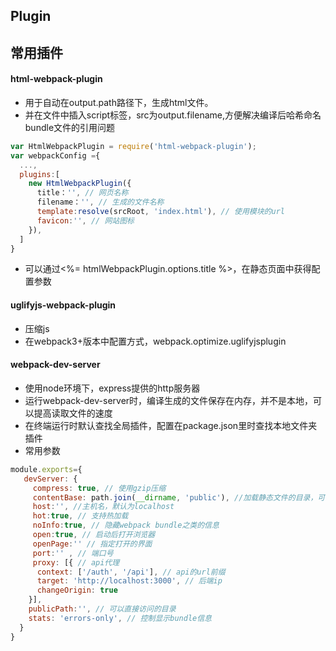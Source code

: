 <!--
 * @Author: your name
 * @Date: 2020-03-04 09:36:25
 * @LastEditTime: 2020-03-18 15:06:28
 * @LastEditors: Please set LastEditors
 * @Description: In User Settings Edit
 * @FilePath: \vue-note\Webpack\plugins.md
 -->
## Plugin

## 常用插件

#### html-webpack-plugin

- 用于自动在output.path路径下，生成html文件。
- 并在文件中插入script标签，src为output.filename,方便解决编译后哈希命名bundle文件的引用问题
```javascript
var HtmlWebpackPlugin = require('html-webpack-plugin');
var webpackConfig ={
  ...,
  plugins:[
    new HtmlWebpackPlugin({
      title：'', // 网页名称
      filename：'', // 生成的文件名称
      template:resolve(srcRoot, 'index.html'), // 使用模块的url
      favicon:'', // 网站图标
    }),
  ]
}
```
- 可以通过<%= htmlWebpackPlugin.options.title %>，在静态页面中获得配置参数


#### uglifyjs-webpack-plugin
- 压缩js
- 在webpack3+版本中配置方式，webpack.optimize.uglifyjsplugin

#### webpack-dev-server
- 使用node环境下，express提供的http服务器
- 运行webpack-dev-server时，编译生成的文件保存在内存，并不是本地，可以提高读取文件的速度
- 在终端运行时默认查找全局插件，配置在package.json里时查找本地文件夹插件
- 常用参数

```javascript
module.exports={
   devServer: {
     compress: true, // 使用gzip压缩
     contentBase: path.join(__dirname, 'public'), //加载静态文件的目录，可以配置为数组
     host:'', //主机名，默认为localhost
     hot:true, // 支持热加载
     noInfo:true, // 隐藏webpack bundle之类的信息
     open:true, // 启动后打开浏览器
     openPage:'' // 指定打开的界面
     port:'' , // 端口号
     proxy: [{ // api代理
      context: ['/auth', '/api'], // api的url前缀
      target: 'http://localhost:3000', // 后端ip
      changeOrigin: true
    }],
    publicPath:'', // 可以直接访问的目录
    stats: 'errors-only', // 控制显示bundle信息
  }
}
```
 